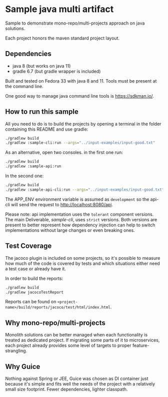 # Sample java multi artifact

Sample to demonstrate mono-repo/multi-projects approach on java solutions.

Each project honors the maven standard project layout.

## Dependencies

- java 8 (but works on java 11)
- gradle 6.7 (but gradle wrapper is included)

Built and tested on Fedora 33 with java 8 and 11. 
Tools must be present at the command line.

One good way to manage java command line tools is <https://sdkman.io/>.

## How to run this sample

All you need to do is to build the projects by opening a terminal in the folder
containing this README and use gradle:

```bash
./gradlew build
./gradlew :sample-cli:run --args="../input-examples/input-good.txt"
``` 

As an alternative, open two consoles. in the first one run:

```bash
./gradlew build
./gradlew :sample-api:run
``` 

In the second one:

```bash
./gradlew build
./gradlew :sample-api-cli:run --args="../input-examples/input-good.txt"
``` 

The APP_ENV environment variable is assumed as `development` so the api-cli will
send the request to <http://localhost:8080/api>.

Please note: api implementation uses the `tolerant` component versions. The main
Deliverable, _sample-cli_, uses `strict` versions. Both versions are present to
better represent how dependency injection can help to switch implementations
without large changes or even breaking ones. 

## Test Coverage

The jacoco plugin is included on some projects, so it's possible to measure how
much of the code is covered by tests and which situations either need a test
case or already have it.

In order to build the reports:

```bash
./gradlew build
./gradlew jacocoTestReport
``` 

Reports can be found on 
`<project-name>/build/reports/jacoco/test/html/index.html`.

## Why mono-repo/multi-projects

Monolith solutions can be better managed when each functionality is treated as
dedicated project. If migrating some parts of it to microservices, each project
already provides some level of targets to proper feature-strangling.

## Why Guice

Nothing against Spring or JEE, Guice was chosen as DI container just because
it's simple and fits well the needs of the project with a relatively small 
size footprint. Fewer dependencies, lighter classpath.

